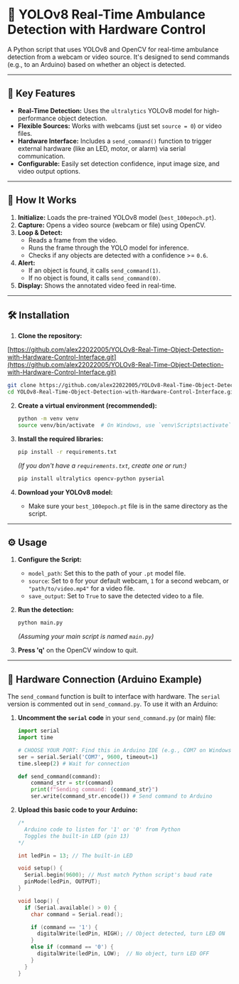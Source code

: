 ﻿# 🤖 YOLOv8 Real-Time Ambulance Detection with Hardware Control

A Python script that uses YOLOv8 and OpenCV for real-time ambulance detection from a webcam or video source. It's designed to send commands (e.g., to an Arduino) based on whether an object is detected.

---

## 🚀 Key Features

* **Real-Time Detection:** Uses the `ultralytics` YOLOv8 model for high-performance object detection.
* **Flexible Sources:** Works with webcams (just set `source = 0`) or video files.
* **Hardware Interface:** Includes a `send_command()` function to trigger external hardware (like an LED, motor, or alarm) via serial communication.
* **Configurable:** Easily set detection confidence, input image size, and video output options.

---

## 🔧 How It Works

1.  **Initialize:** Loads the pre-trained YOLOv8 model (`best_100epoch.pt`).
2.  **Capture:** Opens a video source (webcam or file) using OpenCV.
3.  **Loop & Detect:**
    * Reads a frame from the video.
    * Runs the frame through the YOLO model for inference.
    * Checks if any objects are detected with a confidence >= `0.6`.
4.  **Alert:**
    * If an object is found, it calls `send_command(1)`.
    * If no object is found, it calls `send_command(0)`.
5.  **Display:** Shows the annotated video feed in real-time.

---

## 🛠️ Installation

1.  **Clone the repository:**

[https://github.com/alex22022005/YOLOv8-Real-Time-Object-Detection-with-Hardware-Control-Interface.git](https://github.com/alex22022005/YOLOv8-Real-Time-Object-Detection-with-Hardware-Control-Interface.git)

```bash
git clone https://github.com/alex22022005/YOLOv8-Real-Time-Object-Detection-with-Hardware-Control-Interface.git
cd YOLOv8-Real-Time-Object-Detection-with-Hardware-Control-Interface.git
```

2.  **Create a virtual environment (recommended):**
    ```sh
    python -m venv venv
    source venv/bin/activate  # On Windows, use `venv\Scripts\activate`
    ```

3.  **Install the required libraries:**
    ```sh
    pip install -r requirements.txt
    ```
    *(If you don't have a `requirements.txt`, create one or run:)*
    ```sh
    pip install ultralytics opencv-python pyserial
    ```

4.  **Download your YOLOv8 model:**
    * Make sure your `best_100epoch.pt` file is in the same directory as the script.

---

## ⚙️ Usage

1.  **Configure the Script:**
    * `model_path`: Set this to the path of your `.pt` model file.
    * `source`: Set to `0` for your default webcam, `1` for a second webcam, or `"path/to/video.mp4"` for a video file.
    * `save_output`: Set to `True` to save the detected video to a file.

2.  **Run the detection:**
    ```sh
    python main.py
    ```
    *(Assuming your main script is named `main.py`)*

3.  **Press 'q'** on the OpenCV window to quit.

---

## 🔌 Hardware Connection (Arduino Example)

The `send_command` function is built to interface with hardware. The `serial` version is commented out in `send_command.py`. To use it with an Arduino:

1.  **Uncomment the `serial` code** in your `send_command.py` (or main) file:
    ```python
    import serial
    import time

    # CHOOSE YOUR PORT: Find this in Arduino IDE (e.g., COM7 on Windows, /dev/ttyUSB0 on Linux)
    ser = serial.Serial('COM7', 9600, timeout=1)
    time.sleep(2) # Wait for connection

    def send_command(command):
        command_str = str(command)
        print(f"Sending command: {command_str}")
        ser.write(command_str.encode()) # Send command to Arduino
    ```

2.  **Upload this basic code to your Arduino:**
    ```c++
    /*
      Arduino code to listen for '1' or '0' from Python
      Toggles the built-in LED (pin 13)
    */

    int ledPin = 13; // The built-in LED

    void setup() {
      Serial.begin(9600); // Must match Python script's baud rate
      pinMode(ledPin, OUTPUT);
    }

    void loop() {
      if (Serial.available() > 0) {
        char command = Serial.read();

        if (command == '1') {
          digitalWrite(ledPin, HIGH); // Object detected, turn LED ON
        }
        else if (command == '0') {
          digitalWrite(ledPin, LOW);  // No object, turn LED OFF
        }
      }
    }

    ```
